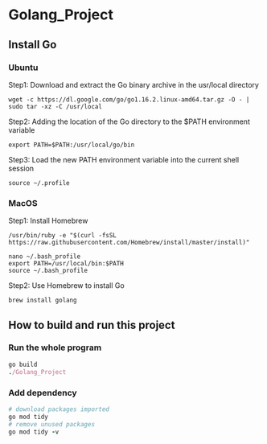 # Golang_Project

## Install Go
### Ubuntu
Step1: Download and extract the Go binary archive in the usr/local directory
```
wget -c https://dl.google.com/go/go1.16.2.linux-amd64.tar.gz -O - | sudo tar -xz -C /usr/local
```
Step2: Adding the location of the Go directory to the $PATH environment variable
```
export PATH=$PATH:/usr/local/go/bin
```
Step3: Load the new PATH environment variable into the current shell session
```
source ~/.profile
```
### MacOS
Step1: Install Homebrew
```
/usr/bin/ruby -e "$(curl -fsSL https://raw.githubusercontent.com/Homebrew/install/master/install)"

nano ~/.bash_profile
export PATH=/usr/local/bin:$PATH
source ~/.bash_profile
```
Step2: Use Homebrew to install Go
```
brew install golang
```

## How to build and run this project
### Run the whole program
```ruby
go build 
./Golang_Project
```
### Add dependency
```ruby
# download packages imported
go mod tidy
# remove unused packages
go mod tidy -v
```
